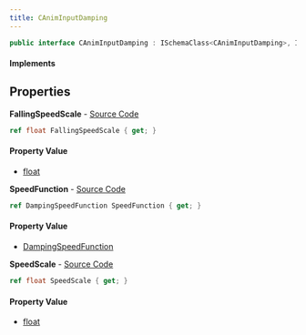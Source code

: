 ```yaml
---
title: CAnimInputDamping
---
```


```csharp
public interface CAnimInputDamping : ISchemaClass<CAnimInputDamping>, ISchemaField, ISchemaClass, INativeHandle
```

#### Implements

## Properties

**FallingSpeedScale** - [Source Code](https://github.com/swiftly-solution/swiftlys2/blob/main/managed/src/SwiftlyS2.Generated/Schemas/Interfaces/CAnimInputDamping.cs#L20)

```csharp
ref float FallingSpeedScale { get; }
```

#### Property Value

- [float](https://learn.microsoft.com/dotnet/api/system.single)

**SpeedFunction** - [Source Code](https://github.com/swiftly-solution/swiftlys2/blob/main/managed/src/SwiftlyS2.Generated/Schemas/Interfaces/CAnimInputDamping.cs#L16)

```csharp
ref DampingSpeedFunction SpeedFunction { get; }
```

#### Property Value

- [DampingSpeedFunction](/docs/api/shared/schemadefinitions/dampingspeedfunction)

**SpeedScale** - [Source Code](https://github.com/swiftly-solution/swiftlys2/blob/main/managed/src/SwiftlyS2.Generated/Schemas/Interfaces/CAnimInputDamping.cs#L18)

```csharp
ref float SpeedScale { get; }
```

#### Property Value

- [float](https://learn.microsoft.com/dotnet/api/system.single)

